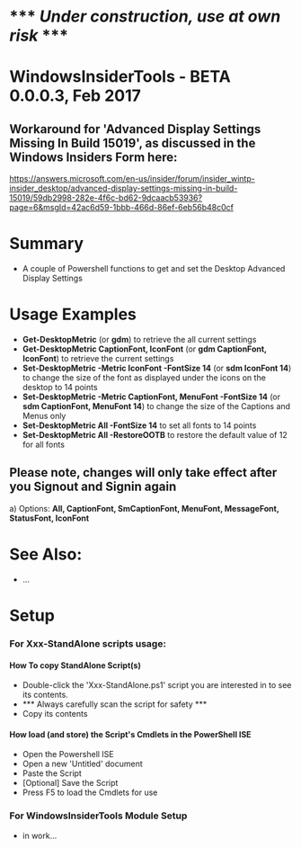 # *** *Under construction, use at own risk* ***

# WindowsInsiderTools - BETA 0.0.0.3, Feb 2017

## Workaround for 'Advanced Display Settings Missing In Build 15019', as discussed in the Windows Insiders Form here:
https://answers.microsoft.com/en-us/insider/forum/insider_wintp-insider_desktop/advanced-display-settings-missing-in-build-15019/59db2998-282e-4f6c-bd62-9dcaacb53936?page=6&msgId=42ac6d59-1bbb-466d-86ef-6eb56b48c0cf

# Summary
+ A couple of Powershell functions to get and set the Desktop Advanced Display Settings

# Usage Examples
+ **Get-DesktopMetric** (or **gdm**) to retrieve the all current settings
+ **Get-DesktopMetric CaptionFont, IconFont** (or **gdm CaptionFont, IconFont**) to retrieve the current settings
+ **Set-DesktopMetric -Metric IconFont -FontSize 14** (or **sdm IconFont 14**) to change the size of the font as displayed under the icons on the desktop to 14 points
+ **Set-DesktopMetric -Metric CaptionFont, MenuFont -FontSize 14** (or **sdm CaptionFont, MenuFont 14**) to change the size of the Captions and Menus only
+ **Set-DesktopMetric All -FontSize 14** to set all fonts to 14 points
+ **Set-DesktopMetric All -RestoreOOTB** to restore the default value of 12 for all fonts

## Please note, changes will only take effect after you Signout and Signin again

a) Options: **All, CaptionFont, SmCaptionFont, MenuFont, MessageFont, StatusFont, IconFont**

# See Also:
+ ...

# Setup
### For Xxx-StandAlone scripts usage: 
#### How To copy StandAlone Script(s)
+ Double-click the 'Xxx-StandAlone.ps1' script you are interested in to see its contents.
+ *** Always carefully scan the script for safety ***
+ Copy its contents

#### How load (and store) the Script's Cmdlets in the PowerShell ISE
+ Open the Powershell ISE
+ Open a new 'Untitled' document
+ Paste the Script
+ [Optional] Save the Script
+ Press F5 to load the Cmdlets for use

### For WindowsInsiderTools Module Setup
+ in work...
